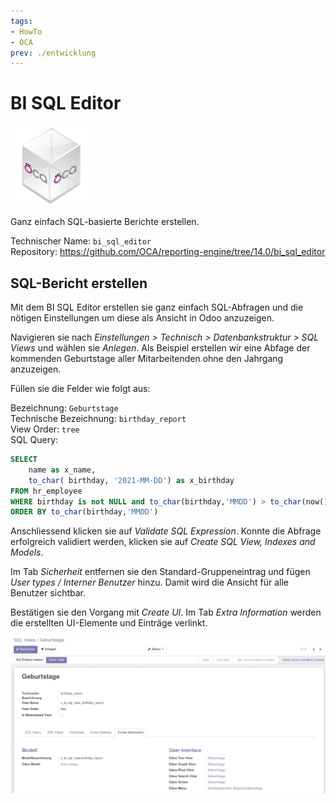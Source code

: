 ```yaml
---
tags:
- HowTo
- OCA
prev: ./entwicklung
---
```

# BI SQL Editor
![icon_oca_app](assets/icon_oca_app.png)

Ganz einfach SQL-basierte Berichte erstellen.

Technischer Name: `bi_sql_editor`\
Repository: <https://github.com/OCA/reporting-engine/tree/14.0/bi_sql_editor>

## SQL-Bericht erstellen

Mit dem BI SQL Editor erstellen sie ganz einfach SQL-Abfragen und die nötigen Einstellungen um diese als Ansicht in Odoo anzuzeigen.

Navigieren sie nach *Einstellungen > Technisch > Datenbankstruktur > SQL Views* und wählen sie *Anlegen*. Als Beispiel erstellen wir eine Abfage der kommenden Geburtstage aller Mitarbeitenden ohne den Jahrgang anzuzeigen.

Füllen sie die Felder wie folgt aus:

Bezeichnung: `Geburtstage`\
Technische Bezeichnung: `birthday_report`\
View Order: `tree`\
SQL Query:

```sql
SELECT
    name as x_name,
	to_char( birthday, '2021-MM-DD') as x_birthday 
FROM hr_employee 
WHERE birthday is not NULL and to_char(birthday,'MMDD') > to_char(now() - INTERVAL '4 DAY','MMDD')
ORDER BY to_char(birthday,'MMDD')
```

Anschliessend klicken sie auf *Validate SQL Expression*. Konnte die Abfrage erfolgreich validiert werden, klicken sie auf *Create SQL View, Indexes and Models*.

Im Tab *Sicherheit* entfernen sie den Standard-Gruppeneintrag und fügen *User types / Interner Benutzer* hinzu. Damit wird die Ansicht für alle Benutzer sichtbar. 

Bestätigen sie den Vorgang mit *Create UI*. Im Tab *Extra Information* werden die erstellten UI-Elemente und Einträge verlinkt.

![](assets/BI%20SQL%20Editor%20Ansicht%20erstellt.png)